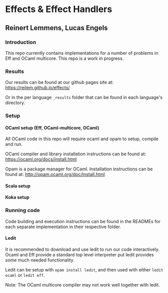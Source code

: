 # Effects & Effect Handlers
## Reinert Lemmens, Lucas Engels

### Introduction

This repo currently contains implementations for a number of problems in Eff
and OCaml multicore. This repo is a work in progress.

### Results

Our results can be found at our github pages site at: https://reilem.github.io/effects/

Or in the per language `_results` folder that can be found in each language's directory.

### Setup

#### OCaml setup (Eff, OCaml-multicore, OCaml)

All OCaml code in this repo will require ocaml and opam to setup, compile and run.

OCaml compiler and library installation instructions can be found at:
https://ocaml.org/docs/install.html

Opam is a package manager for OCaml. Installation instructions can be found at:
http://opam.ocaml.org/doc/Install.html

#### Scala setup

#### Koka setup

### Running code

Code building and execution instructions can be found in the READMEs for each
separate implementation in their respective folder.

#### Ledit

It is recommended to download and use ledit to run our code interactively.
Ocaml and Eff provide a standard top level interpreter put ledit provides some much needed functionality.

Ledit can be setup with `opam install ledit`, and then used with either
`ledit ocaml` or `ledit eff`.

Note: The OCaml multicore compiler may not work well together with ledit.
